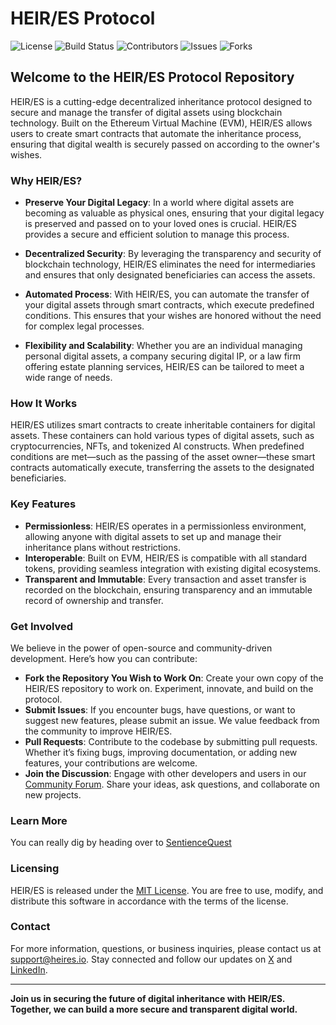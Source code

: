 # HEIR/ES Protocol

![License](https://img.shields.io/badge/license-MIT-blue.svg)
![Build Status](https://img.shields.io/github/actions/workflow/status/your-repo/HeirES/ci.yml)
![Contributors](https://img.shields.io/github/contributors/your-repo/HeirES)
![Issues](https://img.shields.io/github/issues/your-repo/HeirES)
![Forks](https://img.shields.io/github/forks/your-repo/HeirES?style=social)

## Welcome to the HEIR/ES Protocol Repository

HEIR/ES is a cutting-edge decentralized inheritance protocol designed to secure and manage the transfer of digital assets using blockchain technology. Built on the Ethereum Virtual Machine (EVM), HEIR/ES allows users to create smart contracts that automate the inheritance process, ensuring that digital wealth is securely passed on according to the owner's wishes.

### Why HEIR/ES?

- **Preserve Your Digital Legacy**: In a world where digital assets are becoming as valuable as physical ones, ensuring that your digital legacy is preserved and passed on to your loved ones is crucial. HEIR/ES provides a secure and efficient solution to manage this process.

- **Decentralized Security**: By leveraging the transparency and security of blockchain technology, HEIR/ES eliminates the need for intermediaries and ensures that only designated beneficiaries can access the assets.

- **Automated Process**: With HEIR/ES, you can automate the transfer of your digital assets through smart contracts, which execute predefined conditions. This ensures that your wishes are honored without the need for complex legal processes.

- **Flexibility and Scalability**: Whether you are an individual managing personal digital assets, a company securing digital IP, or a law firm offering estate planning services, HEIR/ES can be tailored to meet a wide range of needs.

### How It Works

HEIR/ES utilizes smart contracts to create inheritable containers for digital assets. These containers can hold various types of digital assets, such as cryptocurrencies, NFTs, and tokenized AI constructs. When predefined conditions are met—such as the passing of the asset owner—these smart contracts automatically execute, transferring the assets to the designated beneficiaries.

### Key Features

- **Permissionless**: HEIR/ES operates in a permissionless environment, allowing anyone with digital assets to set up and manage their inheritance plans without restrictions.
- **Interoperable**: Built on EVM, HEIR/ES is compatible with all standard tokens, providing seamless integration with existing digital ecosystems.
- **Transparent and Immutable**: Every transaction and asset transfer is recorded on the blockchain, ensuring transparency and an immutable record of ownership and transfer.

### Get Involved

We believe in the power of open-source and community-driven development. Here’s how you can contribute:

- **Fork the Repository You Wish to Work On**: Create your own copy of the HEIR/ES repository to work on. Experiment, innovate, and build on the protocol.
- **Submit Issues**: If you encounter bugs, have questions, or want to suggest new features, please submit an issue. We value feedback from the community to improve HEIR/ES.
- **Pull Requests**: Contribute to the codebase by submitting pull requests. Whether it’s fixing bugs, improving documentation, or adding new features, your contributions are welcome.
- **Join the Discussion**: Engage with other developers and users in our [Community Forum](t.me/heir_es). Share your ideas, ask questions, and collaborate on new projects.

### Learn More

You can really dig by heading over to [SentienceQuest](https:futjr.gitbook.io/sentience/heires)

### Licensing

HEIR/ES is released under the [MIT License](LICENSE). You are free to use, modify, and distribute this software in accordance with the terms of the license.

### Contact

For more information, questions, or business inquiries, please contact us at [support@heires.io](mailto:support@heires.io). Stay connected and follow our updates on [X](https://x.com/heir_es) and [LinkedIn](https://www.linkedin.com/company/heires).

---

**Join us in securing the future of digital inheritance with HEIR/ES. Together, we can build a more secure and transparent digital world.**
